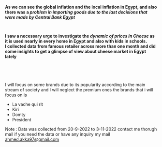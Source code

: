 <b> As we can see the global inflation and the local inflation in Egypt, and also there was a ***problem in importing goods due to the last decisions that were made by Central Bank Egypt***
 <p>&nbsp;</p>
I saw a necessary urge to investigate the  <em>dynamic of prices in Cheese</em> as it is used nearly in every home in Egypt and also with kids in schools.<br>
I collected data from famous retailer across more than one month and did some insights to get a glimpse of view about cheese market in Egypt lately </b>
<p>&nbsp;</p>


<p>&nbsp;</p>
 I will focus on some brands due to its popularity according to the main stream of society and I will neglect the premium ones
 the brands that i will focus on is 
 <ul>
 <li> La vache qui rit</li>
  <li>  Kiri</li>
  <li>  Domty</li>
  <li>  President</li>

 </ul>


Note : Data was collected from 20-9-2022 to 3-11-2022
contact me thorugh mail if you need the data or have any inquiry 
my mail ahmed.akka97@gmail.com
